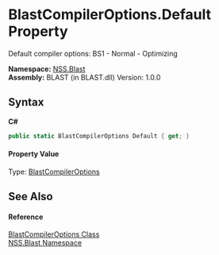 # BlastCompilerOptions.Default Property 
 

Default compiler options: BS1 - Normal - Optimizing

**Namespace:**&nbsp;<a href="N_NSS_Blast">NSS.Blast</a><br />**Assembly:**&nbsp;BLAST (in BLAST.dll) Version: 1.0.0

## Syntax

**C#**<br />
``` C#
public static BlastCompilerOptions Default { get; }
```


#### Property Value
Type: <a href="T_NSS_Blast_BlastCompilerOptions">BlastCompilerOptions</a>

## See Also


#### Reference
<a href="T_NSS_Blast_BlastCompilerOptions">BlastCompilerOptions Class</a><br /><a href="N_NSS_Blast">NSS.Blast Namespace</a><br />